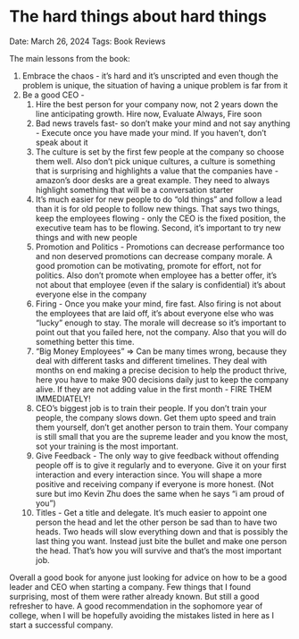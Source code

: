 # The hard things about hard things

Date: March 26, 2024
Tags: Book Reviews

The main lessons from the book:

1. Embrace the chaos - it’s hard and it’s unscripted and even though the problem is unique, the situation of having a unique problem is far from it
2. Be a good CEO -
    1. Hire the best person for your company now, not 2 years down the line anticipating growth. Hire now, Evaluate Always, Fire soon
    2. Bad news travels fast- so don’t make your mind and not say anything - Execute once you have made your mind. If you haven’t, don’t speak about it
    3. The culture is set by the first few people at the company so choose them well. Also don’t pick unique cultures, a culture is something that is surprising and highlights a value that the companies have - amazon’s door desks are a great example. They need to always highlight something that will be a conversation starter
    4. It’s much easier for new people to do “old things” and follow a lead than it is for old people to follow new things. That says two things, keep the employees flowing - only the CEO is the fixed position, the executive team has to be flowing. Second, it’s important to try new things and with new people
    5. Promotion and Politics - Promotions can decrease performance too and non deserved promotions can decrease company morale. A good promotion can be motivating, promote for effort, not for politics. Also don’t promote when employee has a better offer, it’s not about that employee (even if the salary is confidential) it’s about everyone else in the company
    6. Firing - Once you make your mind, fire fast. Also firing is not about the employees that are laid off, it’s about everyone else who was “lucky” enough to stay. The morale will decrease so it’s important to point out that you failed here, not the company. Also that you will do something better this time. 
    7. “Big Money Employees” ⇒ Can be many times wrong, because they deal with different tasks and different timelines. They deal with months on end making a precise decision to help the product thrive, here you have to make 900 decisions daily just to keep the company alive. If they are not adding value in the first month - FIRE THEM IMMEDIATELY!
    8. CEO’s biggest job is to train their people. If you don’t train your people, the company slows down. Get them upto speed and train them yourself, don’t get another person to train them. Your company is still small that you are the supreme leader and you know the most, sot your training is the most important. 
    9. Give Feedback - The only way to give feedback without offending people off is to give it regularly and to everyone. Give it on your first interaction and every interaction since. You will shape a more positive and receiving company if everyone is more honest. (Not sure but imo Kevin Zhu does the same when he says “i am proud of you”)
    10. Titles - Get a title and delegate. It’s much easier to appoint one person the head and let the other person be sad than to have two heads. Two heads will slow everything down and that is possibly the last thing you want. Instead just bite the bullet and make one person the head. That’s how you will survive and that’s the most important job. 

Overall a good book for anyone just looking for advice on how to be a good leader and CEO when starting a company. Few things that I found surprising, most of them were rather already known. But still a good refresher to have. A good recommendation in the sophomore year of college, when I will be hopefully avoiding the mistakes listed in here as I start a successful company.